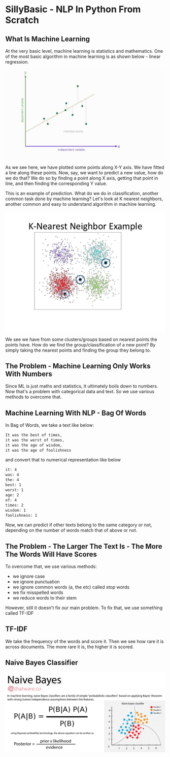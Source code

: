 # SillyBasic - NLP In Python From Scratch

## What Is Machine Learning

At the very basic level, machine learning is statistics and mathematics. One of the most basic algorithm in machine learning is as shown below - linear regression.

![Linear Regression][linear_reqression]

As we see here, we have plotted some points along X-Y axis. We have fitted a line along these points. Now, say, we want to predict a new value, how do we do that? We do so by finding a point along X axis, getting that point in line, and then finding the corresponding Y value.

This is an example of prediction. What do we do in classification, another common task done by machine learning? Let's look at K nearest neighbors, another common and easy to understand algorithm in machine learning.

![K Nearest Neighbors][k_n_n]

We see we have from some clusters/groups based on nearest points the points have. How do we find the group/classification of a new point? By simply taking the nearest points and finding the group they belong to.

## The Problem - Machine Learning Only Works With Numbers

Since ML is just maths and statistics, it ultimately boils down to numbers. Now that's a problem with categorical data and text. So we use various methods to overcome that.

## Machine Learning With NLP - Bag Of Words

In Bag of Words, we take a text like below:

```
It was the best of times,
it was the worst of times,
it was the age of wisdom,
it was the age of foolishness
```

and convert that to numerical representation like below

```
it: 4
was: 4
the: 4
best: 1
worst: 1
age: 2
of: 4
times: 2
wisdom: 1
foolishness: 1
```

Now, we can predict if other texts belong to the same category or not, depending on the number of words match that of above or not.

## The Problem - The Larger The Text Is - The More The Words Will Have Scores

To overcome that, we use various methods:

* we ignore case
* we ignore punctuation
* we ignore common words (a, the etc) called stop words
* we fix misspelled words
* we reduce words to their stem

However, still it doesn't fix our main problem. To fix that, we use something called TF-IDF

## TF-IDF

We take the frequency of the words and score it. Then we see how rare it is across documents. The more rare it is, the higher it is scored.

## Naive Bayes Classifier

![Naive Bayes][naive_bayes]

[linear_reqression]: /assets/01.jpg "Linear Regression"
[k_n_n]: /assets/02.jpg "K Nearest Neighbors"
[naive_bayes]: /assets/03.png "Naive Bayes"
